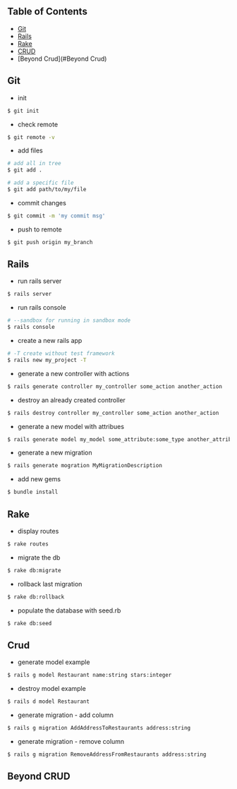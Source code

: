 ## Table of Contents

* [Git](#git)
* [Rails](#rails)
* [Rake](#rake)
* [CRUD](#Crud)
* [Beyond Crud](#Beyond Crud)

## Git

* init
```bash
$ git init
```

* check remote
```bash
$ git remote -v
```

* add files
```bash
# add all in tree
$ git add .

# add a specific file
$ git add path/to/my/file
```

* commit changes
```bash
$ git commit -m 'my commit msg'
```

* push to remote
```bash
$ git push origin my_branch
```

## Rails

* run rails server
```bash
$ rails server
```

* run rails console
```bash
# --sandbox for running in sandbox mode
$ rails console
```

* create a new rails app
```bash
# -T create without test framework
$ rails new my_project -T
```

* generate a new controller with actions
```bash
$ rails generate controller my_controller some_action another_action
```

* destroy an already created controller
```bash
$ rails destroy controller my_controller some_action another_action
```

* generate a new model with attribues
```bash
$ rails generate model my_model some_attribute:some_type another_attribute:another_type
```

* generate a new migration
```bash
$ rails generate mogration MyMigrationDescription
```

* add new gems
```bash
$ bundle install
```

## Rake

* display routes
```bash
$ rake routes
```

* migrate the db
```bash
$ rake db:migrate
```

* rollback last migration
```bash
$ rake db:rollback
```

* populate the database with seed.rb
```bash
$ rake db:seed
```

## Crud

* generate model example
```bash
$ rails g model Restaurant name:string stars:integer
```

* destroy model example
```bash
$ rails d model Restaurant
```

* generate migration - add column
```bash
$ rails g migration AddAddressToRestaurants address:string
```

* generate migration - remove column
```bash
$ rails g migration RemoveAddressFromRestaurants address:string
```

## Beyond CRUD
